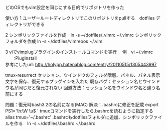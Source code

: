 どのOSでもvim設定を同じにする目的でリポジトリを作った

使い方
1 ユーザールートディレクトリでこのリポジトリをpullする　dotfiles ディレクトリができる

2 シンボリックファイルを作成　ln -s ~/dotfiles/_vimrc ~/.vimrc
  シンボリックフォルダを作成  ln -s ~/dotfiles/vimrepos ~/.vim
  
3 viでvimplugプラグインのインストールコマンドを実行
　例　vi ~/.vimrc 
 　　:PlugInstall   
参考にしたurl: http://holypp.hatenablog.com/entry/20110515/1305443997


tmux-resurrect
セッション、ウインドウのフォルダ階層、パネル、パネル表示文字を保存、復元するプラグインを入れた
既存バグ：セッション名とウインドウ名が同じだと復元されない
回避方法：セッション名をウインドウ名と違う名前にする

問題：復元時bash3.2の名前になる(MAC)
解決：.bashrcに修正を記載 export PS1='\h:\W \u\$ ' 
tmuxコマンドを実行したら.bashrcを読むように指定する alias tmux='~/.bashrc'
.bashrcもdotfilesフォルダに追加、シンボリックファイルを作る　ln -s ~/dotfiles/.bashrc ~/.bashrc

